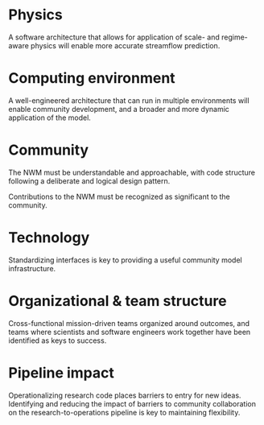 # Physics

A software architecture that allows for application of scale- and regime-aware physics will enable more accurate streamflow prediction.

# Computing environment 

A well-engineered architecture that can run in multiple environments will enable community development, and a broader and more dynamic application of the model. 

# Community 

The NWM must be understandable and approachable, with code structure following a deliberate and logical design pattern.

Contributions to the NWM must be recognized as significant to the community.

# Technology 
Standardizing interfaces is key to providing a useful community model infrastructure. 

# Organizational & team structure 

Cross-functional mission-driven teams organized around outcomes, and teams where scientists and software engineers work together have been identified as keys to success. 

# Pipeline impact 

Operationalizing research code places barriers to entry for new ideas. Identifying and reducing the impact of barriers to community collaboration on the research-to-operations pipeline is key to maintaining flexibility. 

